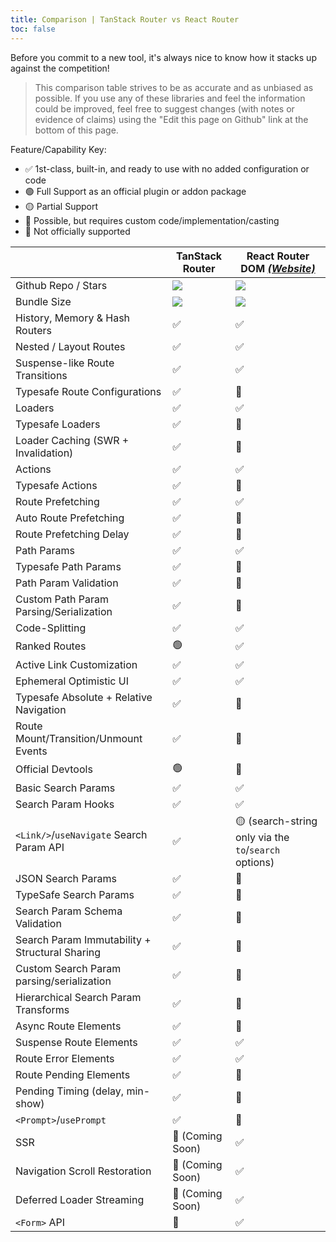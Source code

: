 ```yaml
---
title: Comparison | TanStack Router vs React Router
toc: false
---
```


Before you commit to a new tool, it's always nice to know how it stacks up against the competition!

> This comparison table strives to be as accurate and as unbiased as possible. If you use any of these libraries and feel the information could be improved, feel free to suggest changes (with notes or evidence of claims) using the "Edit this page on Github" link at the bottom of this page.

Feature/Capability Key:

- ✅ 1st-class, built-in, and ready to use with no added configuration or code
- 🟢 Full Support as an official plugin or addon package
- 🟡 Partial Support
- 🔶 Possible, but requires custom code/implementation/casting
- 🛑 Not officially supported

|                                                | TanStack Router                                | React Router DOM [_(Website)_][react-router]          |
| ---------------------------------------------- | ---------------------------------------------- | ----------------------------------------------------- |
| Github Repo / Stars                            | [![][stars-tanstack-router]][gh-tanstack-router]  | [![][stars-react-router]][gh-react-router]            |
| Bundle Size                                    | [![][bp-tanstack-router]][bpl-tanstack-router] | [![][bp-react-router]][bpl-react-router]              |
| History, Memory & Hash Routers                 | ✅                                             | ✅                                                    |
| Nested / Layout Routes                         | ✅                                             | ✅                                                    |
| Suspense-like Route Transitions                | ✅                                             | ✅                                                    |
| Typesafe Route Configurations                  | ✅                                             | 🛑                                                    |
| Loaders                                        | ✅                                             | ✅                                                    |
| Typesafe Loaders                               | ✅                                             | 🔶                                                    |
| Loader Caching (SWR + Invalidation)            | ✅                                             | 🛑                                                    |
| Actions                                        | ✅                                             | ✅                                                    |
| Typesafe Actions                               | ✅                                             | 🔶                                                    |
| Route Prefetching                              | ✅                                             | ✅                                                    |
| Auto Route Prefetching                         | ✅                                             | 🛑                                                    |
| Route Prefetching Delay                        | ✅                                             | 🔶                                                    |
| Path Params                                    | ✅                                             | ✅                                                    |
| Typesafe Path Params                           | ✅                                             | 🛑                                                    |
| Path Param Validation                          | ✅                                             | 🛑                                                    |
| Custom Path Param Parsing/Serialization        | ✅                                             | 🛑                                                    |
| Code-Splitting                                 | ✅                                             | ✅                                                    |
| Ranked Routes                                  | 🟢                                             | ✅                                                    |
| Active Link Customization                      | ✅                                             | ✅                                                    |
| Ephemeral Optimistic UI                        | ✅                                             | ✅                                                    |
| Typesafe Absolute + Relative Navigation        | ✅                                             | 🛑                                                    |
| Route Mount/Transition/Unmount Events          | ✅                                             | 🛑                                                    |
| Official Devtools                              | 🟢                                             | 🛑                                                    |
| Basic Search Params                            | ✅                                             | ✅                                                    |
| Search Param Hooks                             | ✅                                             | ✅                                                    |
| `<Link/>`/`useNavigate` Search Param API       | ✅                                             | 🟡 (search-string only via the `to`/`search` options) |
| JSON Search Params                             | ✅                                             | 🔶                                                    |
| TypeSafe Search Params                         | ✅                                             | 🛑                                                    |
| Search Param Schema Validation                 | ✅                                             | 🛑                                                    |
| Search Param Immutability + Structural Sharing | ✅                                             | 🛑                                                    |
| Custom Search Param parsing/serialization      | ✅                                             | 🔶                                                    |
| Hierarchical Search Param Transforms           | ✅                                             | 🛑                                                    |
| Async Route Elements                           | ✅                                             | 🛑                                                    |
| Suspense Route Elements                        | ✅                                             | ✅                                                    |
| Route Error Elements                           | ✅                                             | ✅                                                    |
| Route Pending Elements                         | ✅                                             | 🛑                                                    |
| Pending Timing (delay, min-show)               | ✅                                             | 🛑                                                    |
| `<Prompt>`/`usePrompt`                         | ✅                                             | 🔶                                                    |
| SSR                                            | 🛑 (Coming Soon)                               | ✅                                                    |
| Navigation Scroll Restoration                  | 🛑 (Coming Soon)                               | ✅                                                    |
| Deferred Loader Streaming                      | 🛑 (Coming Soon)                               | ✅                                                    |
| `<Form>` API                                   | 🛑                                             | ✅                                                    |

[bp-tanstack-router]: https://badgen.net/bundlephobia/minzip/@tanstack/react-router@alpha?label=💾
[bpl-tanstack-router]: https://bundlephobia.com/result?p=@tanstack/react-router@alpha
[gh-tanstack-router]: https://github.com/tanstack/router
[stars-tanstack-router]: https://img.shields.io/github/stars/tanstack/router?label=%F0%9F%8C%9F
[_]: _
[react-router]: https://github.com/remix-run/react-router
[bp-react-router]: https://badgen.net/bundlephobia/minzip/react-router-dom?label=💾
[bp-history]: https://badgen.net/bundlephobia/minzip/history?label=💾
[gh-react-router]: https://github.com/remix-run/react-router
[stars-react-router]: https://img.shields.io/github/stars/remix-run/react-router?label=%F0%9F%8C%9F
[bpl-react-router]: https://bundlephobia.com/result?p=react-router-dom
[bpl-history]: https://bundlephobia.com/result?p=history
